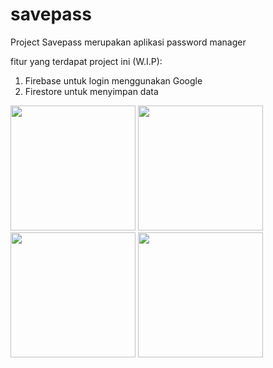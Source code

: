 # savepass

Project Savepass merupakan aplikasi password manager

fitur yang terdapat project ini (W.I.P):
1. Firebase untuk login menggunakan Google
2. Firestore untuk menyimpan data
<p float="left">
  <img src="https://user-images.githubusercontent.com/86558365/205647352-cf8903a9-26cb-431e-864d-7f595f2cff4c.jpeg" width="200">
  <img src="https://user-images.githubusercontent.com/86558365/205647360-c24be127-c9cd-4b62-9efe-96b927235a1f.jpeg" width="200">
  <img src="https://user-images.githubusercontent.com/86558365/205647364-a3b30ff5-856f-48dc-9b77-343f5be63995.jpeg" width="200">
  <img src="https://user-images.githubusercontent.com/86558365/205647372-0bee5517-67e2-46bb-9bdd-a7f1f915bc27.jpeg" width="200">
</p>




